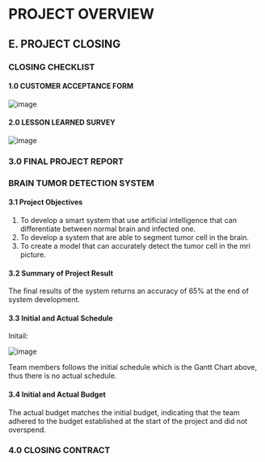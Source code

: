 # PROJECT OVERVIEW

## E. PROJECT CLOSING
### CLOSING CHECKLIST

#### 1.0 CUSTOMER ACCEPTANCE FORM

![image](https://user-images.githubusercontent.com/122180771/211381758-0768ba3c-5da1-464a-ac1f-41b0e93d9860.png)

#### 2.0 LESSON LEARNED SURVEY
![image](https://user-images.githubusercontent.com/122180771/211623155-14ddce23-2b36-4e4a-b5a4-51106be3029a.png)

### 3.0 FINAL PROJECT REPORT

### BRAIN TUMOR DETECTION SYSTEM

#### 3.1 Project Objectives
1) To develop a smart system that use artificial intelligence that can differentiate between normal brain and infected one.
2) To develop a system that are able to segment tumor cell in the brain.
3) To create a model that can accurately detect the tumor cell in the mri picture.

#### 3.2 Summary of Project Result
The final results of the system returns an accuracy of 65% at the end of system development.

#### 3.3 Initial and Actual Schedule

Initail:

![image](https://user-images.githubusercontent.com/122180771/211348603-e8f06f69-24e3-4a9c-aa34-6a16feb66b34.png)

Team members follows the initial schedule which is the Gantt Chart above, thus there is no actual schedule.

#### 3.4 Initial and Actual Budget
The actual budget matches the initial budget, indicating that the team adhered to the budget established at the start of the project and did not overspend.

### 4.0 CLOSING CONTRACT




